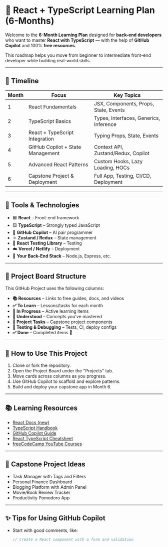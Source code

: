 # 🚀 React + TypeScript Learning Plan (6-Months)

Welcome to the **6-Month Learning Plan** designed for **back-end developers** who want to master **React with TypeScript** — with the help of **GitHub Copilot** and 100% **free resources**.

This roadmap helps you move from beginner to intermediate front-end developer while building real-world skills.

---

## 📅 Timeline

| Month | Focus                              | Key Topics |
|-------|------------------------------------|------------|
| 1     | React Fundamentals                 | JSX, Components, Props, State, Events |
| 2     | TypeScript Basics                  | Types, Interfaces, Generics, Inference |
| 3     | React + TypeScript Integration     | Typing Props, State, Events |
| 4     | GitHub Copilot + State Management  | Context API, Zustand/Redux, Copilot |
| 5     | Advanced React Patterns            | Custom Hooks, Lazy Loading, HOCs |
| 6     | Capstone Project & Deployment      | Full App, Testing, CI/CD, Deployment |

---

## 🧠 Tools & Technologies

- 🟦 **React** – Front-end framework
- 🟨 **TypeScript** – Strongly typed JavaScript
- 🤖 **GitHub Copilot** – AI pair programmer
- ⚛️ **Zustand / Redux** – State management
- 🧪 **React Testing Library** – Testing
- ☁️ **Vercel / Netlify** – Deployment
- 🧠 **Your Back-End Stack** – Node.js, Express, etc.

---

## 🧰 Project Board Structure

This GitHub Project uses the following columns:

- **📚 Resources** – Links to free guides, docs, and videos
- **✅ To Learn** – Lessons/tasks for each month
- **🔄 In Progress** – Active learning items
- **🧠 Understood** – Concepts you've mastered
- **🚀 Project Tasks** – Capstone project components
- **🧪 Testing & Debugging** – Tests, CI, deploy configs
- **✅ Done** – Completed items 🎉

---

## 📌 How to Use This Project

1. Clone or fork the repository.
2. Open the Project Board under the "Projects" tab.
3. Move cards across columns as you progress.
4. Use GitHub Copilot to scaffold and explore patterns.
5. Build and deploy your capstone app in Month 6.

---

## 📚 Learning Resources

- [React Docs (new)](https://react.dev/learn)
- [TypeScript Handbook](https://www.typescriptlang.org/docs/handbook/intro.html)
- [GitHub Copilot Guide](https://docs.github.com/en/copilot)
- [React TypeScript Cheatsheet](https://react-typescript-cheatsheet.netlify.app/)
- [freeCodeCamp YouTube Courses](https://www.youtube.com/c/Freecodecamp)

---

## 🧠 Capstone Project Ideas

- Task Manager with Tags and Filters
- Personal Finance Dashboard
- Blogging Platform with Admin Panel
- Movie/Book Review Tracker
- Productivity Pomodoro App

---

## ✨ Tips for Using GitHub Copilot

- Start with good comments, like:
  ```js
  // Create a React component with a form and validation
